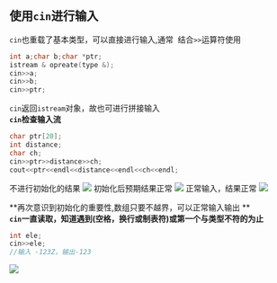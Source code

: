 ## 使用`cin`进行输入
`cin`也重载了基本类型，可以直接进行输入,通常  结合`>>`运算符使用 
```C++
int a;char b;char *ptr;
istream & opreate(type &);
cin>>a;
cin>>b;
cin>>ptr;
```
`cin`返回`istream`对象，故也可进行拼接输入   
**`cin`检查输入流**   
```C++
char ptr[20];
int distance;
char ch;
cin>>ptr>>distance>>ch;
cout<<ptr<<endl<<distance<<endl<<ch<<endl;
```
不进行初始化的结果
![](http://upload.ouliu.net/i/20171210230308lpdjf.png)
初始化后预期结果正常
![](http://upload.ouliu.net/i/20171210230416qq0d6.png)
正常输入，结果正常
![](http://upload.ouliu.net/i/20171210230506lcnu8.png)

**再次意识到初始化的重要性,数组只要不越界，可以正常输入输出 **   
**`cin`一直读取，知道遇到(空格，换行或制表符)或第一个与类型不符的为止**  
```C++
int ele;
cin>>ele;
//输入 -123Z，输出-123
```
![](http://upload.ouliu.net/i/201712102314573wjzs.png)
